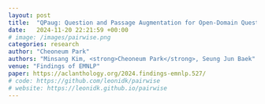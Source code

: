 ```yaml
---
layout: post
title:  "QPaug: Question and Passage Augmentation for Open-Domain Question Answering of LLMs"
date:   2024-11-20 22:21:59 +00:00
# image: /images/pairwise.png
categories: research
author: "Cheoneum Park"
authors: "Minsang Kim, <strong>Cheoneum Park</strong>, Seung Jun Baek"
venue: "Findings of EMNLP"
paper: https://aclanthology.org/2024.findings-emnlp.527/
# code: https://github.com/leonidk/pairwise
# website: https://leonidk.github.io/pairwise
---
```

<!-- We show how to perform efficient black-box optimization of algorithm configuration from user preferences. Results include Intel RealSense stereo cameras and a robot social navigation policy. -->
